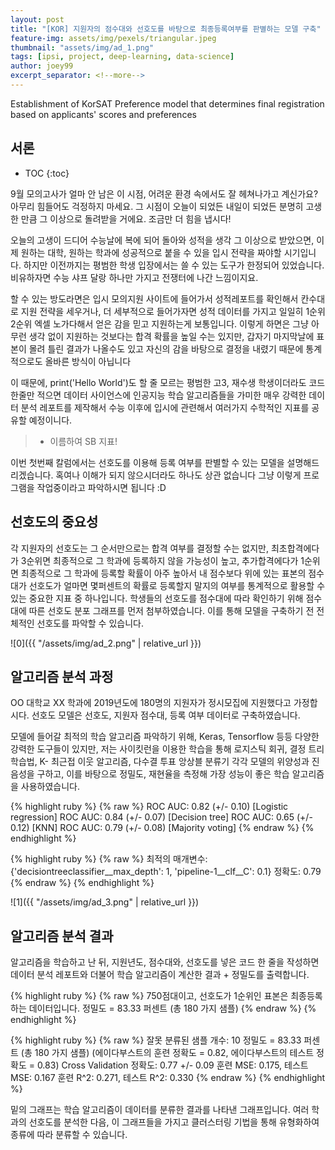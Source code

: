```yaml
---
layout: post
title: "[KOR] 지원자의 점수대와 선호도를 바탕으로 최종등록여부를 판별하는 모델 구축"
feature-img: assets/img/pexels/triangular.jpeg
thumbnail: "assets/img/ad_1.png"
tags: [ipsi, project, deep-learning, data-science]
author: joey99
excerpt_separator: <!--more-->
---
```


<p>  Establishment of KorSAT Preference model that determines final registration based on applicants' scores and preferences </p>
<!--more-->

## 서론
* TOC
{:toc}

<p>  9월 모의고사가 얼마 안 남은 이 시점, 어려운 환경 속에서도 잘 헤쳐나가고 계신가요? 아무리 힘들어도 걱정하지 마세요. 그 시점이 오늘이 되었든 내일이 되었든 분명히 고생한 만큼 그 이상으로 돌려받을 거에요. 조금만 더 힘을 냅시다! </p>

<p>  오늘의 고생이 드디어 수능날에 복에 되어 돌아와 성적을 생각 그 이상으로 받았으면, 이제 원하는 대학, 원하는 학과에 성공적으로 붙을 수 있을 입시 전략을 짜야할 시기입니다. 하지만 이전까지는 평범한 학생 입장에서는 쓸 수 있는 도구가 한정되어 있었습니다. 비유하자면 수능 샤프 달랑 하나만 가지고 전쟁터에 나간 느낌이지요.  </p>

<p>  할 수 있는 방도라면은 입시 모의지원 사이트에 들어가서 성적레포트를 확인해서 칸수대로 지원 전략을 세우거나, 더 세부적으로 들어가자면 성적 데이터를 가지고 일일히 1순위 2순위 엑셀 노가다해서 얻은 감을 믿고 지원하는게 보통입니다. 이렇게 하면은 그냥 아무런 생각 없이 지원하는 것보다는 합격 확률을 높일 수는 있지만, 갑자기 마지막날에 표본이 몰려 틀린 결과가 나올수도 있고 자신의 감을 바탕으로 결정을 내렸기 때문에 통계적으로도 올바른 방식이 아닙니다 </p>

<p>  이 때문에, print('Hello World')도 할 줄 모르는 평범한 고3, 재수생 학생이더라도 코드 한줄만 적으면 데이터 사이언스에 인공지능 학습 알고리즘들을 가미한  매우 강력한 데이터 분석 레포트를 제작해서 수능 이후에 입시에 관련해서 여러가지 수학적인 지표를 공유할 예정이니다. </p>

>- 이름하여 SB 지표!

<p>  이번 첫번째 칼럼에서는 선호도를 이용해 등록 여부를 판별할 수 있는 모델을 설명해드리겠습니다. 혹여나 이해가 되지 않으시더라도 하나도 상관 없습니다 그냥 이렇게 프로그램을 작업중이라고 파악하시면 됩니다 :D </p>

## 선호도의 중요성

<p>  각 지원자의 선호도는 그 순서만으로는 합격 여부를 결정할 수는 없지만, 최초합격에다가 3순위면 최종적으로 그 학과에 등록하지 않을 가능성이 높고, 추가합격에다가 1순위면 최종적으로 그 학과에 등록할 확률이 아주 높아서 내 점수보다 위에 있는 표본의 점수대가 선호도가 얼마면 몇퍼센트의 확률로 등록할지 말지의 여부를 통계적으로 활용할 수 있는 중요한 지표 중 하나입니다. 학생들의 선호도를 점수대에 따라 확인하기 위해 점수대에 따른 선호도 분포 그래프를 먼저 첨부하였습니다. 이를 통해 모델을 구축하기 전 전체적인 선호도를 파악할 수 있습니다.</p>

![0]({{ "/assets/img/ad_2.png" | relative_url }})


## 알고리즘 분석 과정

<p>  OO 대학교 XX 학과에 2019년도에 180명의 지원자가 정시모집에 지원했다고 가정합시다. 선호도 모델은 선호도, 지원자 점수대, 등록 여부 데이터로 구축하였습니다. </p>
<p>  모델에 들어갈 최적의 학습 알고리즘 파악하기 위해, Keras, Tensorflow 등등 다양한 강력한 도구들이 있지만, 저는 사이킷런을 이용한 학습을 통해 로지스틱 회귀, 결정 트리 학습법, K- 최근접 이웃 알고리즘, 다수결 투표 앙상블 분류기 각각 모델의 위양성과 진음성을 구하고, 이를 바탕으로 정밀도, 재현율을 측정해 가장 성능이 좋은 학습 알고리즘을 사용하였습니다.</p>

{% highlight ruby %}
{% raw %}
ROC AUC: 0.82 (+/- 0.10) [Logistic regression]
ROC AUC: 0.84 (+/- 0.07) [Decision tree]
ROC AUC: 0.65 (+/- 0.12) [KNN]
ROC AUC: 0.79 (+/- 0.08) [Majority voting]
{% endraw %}
{% endhighlight %}

{% highlight ruby %}
{% raw %}
최적의 매개변수: {'decisiontreeclassifier__max_depth': 1, 'pipeline-1__clf__C': 0.1}
정확도: 0.79
{% endraw %}
{% endhighlight %}

![1]({{ "/assets/img/ad_3.png" | relative_url }})

## 알고리즘 분석 결과

<p> 알고리즘을 학습하고 난 뒤, 지원년도, 점수대와, 선호도를 넣은 코드 한 줄을 작성하면 데이터 분석 레포트와 더불어 학습 알고리즘이 계산한 결과 + 정밀도를 출력합니다.  </p>

{% highlight ruby %}
{% raw %}
750점대이고, 선호도가 1순위인 표본은 최종등록하는 데이터입니다.
정밀도 = 83.33 퍼센트 (총 180 가지 샘플)
{% endraw %}
{% endhighlight %}

{% highlight ruby %}
{% raw %}
잘못 분류된 샘플 개수: 10
정밀도 = 83.33 퍼센트 (총 180 가지 샘플)
(에이다부스트의 훈련 정확도 = 0.82, 에이다부스트의 테스트 정확도 = 0.83)
Cross Validation 정확도: 0.77 +/- 0.09
훈련 MSE: 0.175, 테스트 MSE: 0.167
훈련 R^2: 0.271, 테스트 R^2: 0.330
{% endraw %}
{% endhighlight %}

<p> 밑의 그래프는 학습 알고리즘이 데이터를 분류한 결과를 나타낸 그래프입니다. 여러 학과의 선호도를 분석한 다음, 이 그래프들을 가지고 클러스터링 기법을 통해 유형화하여 종류에 따라 분류할 수 있습니다. </p>

